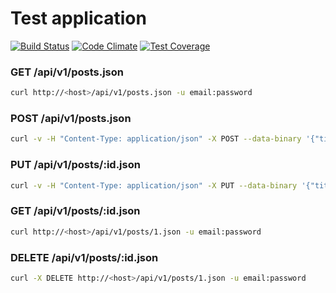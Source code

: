 # Test application

[![Build Status](https://travis-ci.org/annikoff/test_app_blog.svg?branch=master)](https://travis-ci.org/annikoff/test_app_blog)
[![Code Climate](https://codeclimate.com/github/annikoff/test_app_blog/badges/gpa.svg)](https://codeclimate.com/github/annikoff/test_app_blog)
[![Test Coverage](https://codeclimate.com/github/annikoff/test_app_blog/badges/coverage.svg)](https://codeclimate.com/github/annikoff/test_app_blog/coverage)

### GET /api/v1/posts.json
```bash
curl http://<host>/api/v1/posts.json -u email:password
```

### POST /api/v1/posts.json
```bash
curl -v -H "Content-Type: application/json" -X POST --data-binary '{"title":"Title", "body":"Body"}' -u email:password http://<host>/api/v1/posts.json
```

### PUT /api/v1/posts/:id.json
```bash
curl -v -H "Content-Type: application/json" -X PUT --data-binary '{"title":"New title"}' -u email:password http://<host>/api/v1/posts/1.json
```

### GET /api/v1/posts/:id.json
```bash
curl http://<host>/api/v1/posts/1.json -u email:password
```

### DELETE /api/v1/posts/:id.json
```bash
curl -X DELETE http://<host>/api/v1/posts/1.json -u email:password
```
